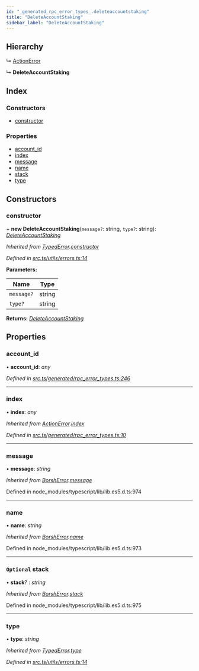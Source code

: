 ```yaml
---
id: "_generated_rpc_error_types_.deleteaccountstaking"
title: "DeleteAccountStaking"
sidebar_label: "DeleteAccountStaking"
---
```


## Hierarchy

  ↳ [ActionError](_generated_rpc_error_types_.actionerror.md)

  ↳ **DeleteAccountStaking**

## Index

### Constructors

* [constructor](_generated_rpc_error_types_.deleteaccountstaking.md#constructor)

### Properties

* [account_id](_generated_rpc_error_types_.deleteaccountstaking.md#account_id)
* [index](_generated_rpc_error_types_.deleteaccountstaking.md#index)
* [message](_generated_rpc_error_types_.deleteaccountstaking.md#message)
* [name](_generated_rpc_error_types_.deleteaccountstaking.md#name)
* [stack](_generated_rpc_error_types_.deleteaccountstaking.md#optional-stack)
* [type](_generated_rpc_error_types_.deleteaccountstaking.md#type)

## Constructors

###  constructor

\+ **new DeleteAccountStaking**(`message?`: string, `type?`: string): *[DeleteAccountStaking](_generated_rpc_error_types_.deleteaccountstaking.md)*

*Inherited from [TypedError](_utils_errors_.typederror.md).[constructor](_utils_errors_.typederror.md#constructor)*

*Defined in [src.ts/utils/errors.ts:14](https://github.com/nearprotocol/nearlib/blob/213b318/src.ts/utils/errors.ts#L14)*

**Parameters:**

Name | Type |
------ | ------ |
`message?` | string |
`type?` | string |

**Returns:** *[DeleteAccountStaking](_generated_rpc_error_types_.deleteaccountstaking.md)*

## Properties

###  account_id

• **account_id**: *any*

*Defined in [src.ts/generated/rpc_error_types.ts:246](https://github.com/nearprotocol/nearlib/blob/213b318/src.ts/generated/rpc_error_types.ts#L246)*

___

###  index

• **index**: *any*

*Inherited from [ActionError](_generated_rpc_error_types_.actionerror.md).[index](_generated_rpc_error_types_.actionerror.md#index)*

*Defined in [src.ts/generated/rpc_error_types.ts:10](https://github.com/nearprotocol/nearlib/blob/213b318/src.ts/generated/rpc_error_types.ts#L10)*

___

###  message

• **message**: *string*

*Inherited from [BorshError](_utils_serialize_.borsherror.md).[message](_utils_serialize_.borsherror.md#message)*

Defined in node_modules/typescript/lib/lib.es5.d.ts:974

___

###  name

• **name**: *string*

*Inherited from [BorshError](_utils_serialize_.borsherror.md).[name](_utils_serialize_.borsherror.md#name)*

Defined in node_modules/typescript/lib/lib.es5.d.ts:973

___

### `Optional` stack

• **stack**? : *string*

*Inherited from [BorshError](_utils_serialize_.borsherror.md).[stack](_utils_serialize_.borsherror.md#optional-stack)*

Defined in node_modules/typescript/lib/lib.es5.d.ts:975

___

###  type

• **type**: *string*

*Inherited from [TypedError](_utils_errors_.typederror.md).[type](_utils_errors_.typederror.md#type)*

*Defined in [src.ts/utils/errors.ts:14](https://github.com/nearprotocol/nearlib/blob/213b318/src.ts/utils/errors.ts#L14)*
